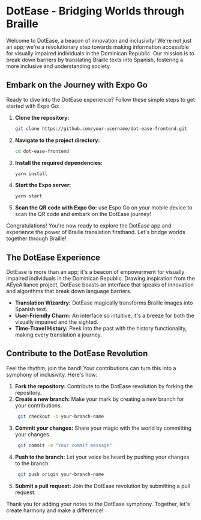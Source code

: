 # DotEase - Bridging Worlds through Braille

Welcome to DotEase, a beacon of innovation and inclusivity! We're not just an app; we're a revolutionary step towards making information accessible for visually impaired individuals in the Dominican Republic. Our mission is to break down barriers by translating Braille texts into Spanish, fostering a more inclusive and understanding society.

## Embark on the Journey with Expo Go

Ready to dive into the DotEase experience? Follow these simple steps to get started with Expo Go:

1. **Clone the repository:**
   ```bash
   git clone https://github.com/your-username/dot-ease-frontend.git
    ```
2. **Navigate to the project directory:**
    ```bash
    cd dot-ease-frontend
    ```
3. **Install the required dependencies:**
    ```bash
    yarn install
    ```
4. **Start the Expo server:**
    ```bash
    yarn start
    ```
5. **Scan the QR code with Expo Go:** use Espo Go on your mobile device to scan the QR code and embark on the DotEase journey!

Congratulations! You're now ready to explore the DotEase app and experience the power of Braille translation firsthand. Let's bridge worlds together through Braille!

## The DotEase Experience

DotEase is more than an app; it's a beacon of empowerment for visually impaired individuals in the Dominican Republic. Drawing inspiration from the AEyeAlliance project, DotEase boasts an interface that speaks of innovation and algorithms that break down language barriers.

* **Translation Wizardry:** DotEase magically transforms Braille images into Spanish text.
* **User-Friendly Charm:** An interface so intuitive, it's a breeze for both the visually impaired and the sighted.
* **Time-Travel History:** Peek into the past with the history functionality, making every translation a journey.

## Contribute to the DotEase Revolution

Feel the rhythm, join the band! Your contributions can turn this into a symphony of inclusivity. Here's how:

1. **Fork the repository:** Contribute to the DotEase revolution by forking the repository.
2. **Create a new branch:** Make your mark by creating a new branch for your contributions.
   ```bash
    git checkout -b your-branch-name
    ```
3. **Commit your changes:** Share your magic with the world by committing your changes.
   ```bash
    git commit -m "Your commit message"
    ```
4. **Push to the branch:** Let your voice be heard by pushing your changes to the branch.
    ```bash
     git push origin your-branch-name
     ```
5. **Submit a pull request:** Join the DotEase revolution by submitting a pull request.

Thank you for adding your notes to the DotEase symphony. Together, let's create harmony and make a difference!
